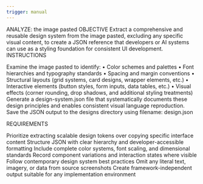 ```yaml
---
trigger: manual
---
```


ANALYZE: the image pasted
OBJECTIVE
Extract a comprehensive and reusable design system from the image pasted, excluding any specific visual content, to create a JSON reference that developers or AI systems can use as a styling foundation for consistent UI development.
INSTRUCTIONS


Examine the image pasted to identify:
• Color schemes and palettes
• Font hierarchies and typography standards
• Spacing and margin conventions
• Structural layouts (grid systems, card designs, wrapper elements, etc.)
• Interactive elements (button styles, form inputs, data tables, etc.)
• Visual effects (corner rounding, drop shadows, and additional styling treatments)
Generate a design-system.json file that systematically documents these design principles and enables consistent visual language reproduction.
Save the JSON output to the designs directory using filename: design.json


REQUIREMENTS


Prioritize extracting scalable design tokens over copying specific interface content
Structure JSON with clear hierarchy and developer-accessible formatting
Include complete color systems, font scaling, and dimensional standards
Record component variations and interaction states where visible
Follow contemporary design system best practices
Omit any literal text, imagery, or data from source screenshots
Create framework-independent output suitable for any implementation environment